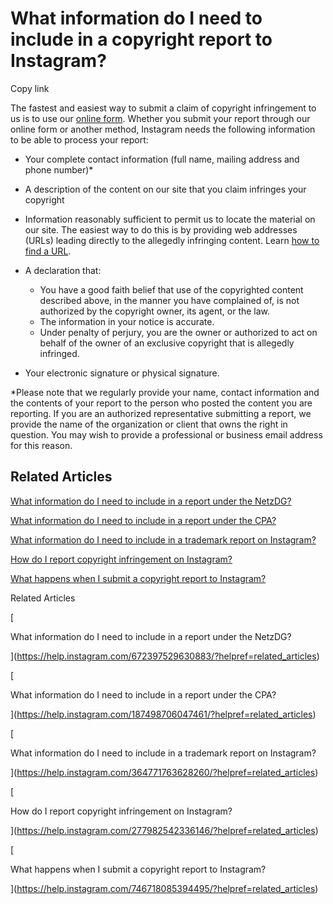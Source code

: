 What information do I need to include in a copyright report to Instagram?
=========================================================================

Copy link

The fastest and easiest way to submit a claim of copyright infringement to us is to use our [online form](https://help.instagram.com/contact/372592039493026). Whether you submit your report through our online form or another method, Instagram needs the following information to be able to process your report:

*   Your complete contact information (full name, mailing address and phone number)\*
*   A description of the content on our site that you claim infringes your copyright
*   Information reasonably sufficient to permit us to locate the material on our site. The easiest way to do this is by providing web addresses (URLs) leading directly to the allegedly infringing content. Learn [how to find a URL](https://help.instagram.com/372819389498306).
*   A declaration that:
    
    *   You have a good faith belief that use of the copyrighted content described above, in the manner you have complained of, is not authorized by the copyright owner, its agent, or the law.
    *   The information in your notice is accurate.
    *   Under penalty of perjury, you are the owner or authorized to act on behalf of the owner of an exclusive copyright that is allegedly infringed.
    
*   Your electronic signature or physical signature.

\*Please note that we regularly provide your name, contact information and the contents of your report to the person who posted the content you are reporting. If you are an authorized representative submitting a report, we provide the name of the organization or client that owns the right in question. You may wish to provide a professional or business email address for this reason.

Related Articles
----------------

[What information do I need to include in a report under the NetzDG?](https://help.instagram.com/672397529630883/?helpref=related_articles)

[What information do I need to include in a report under the CPA?](https://help.instagram.com/187498706047461/?helpref=related_articles)

[What information do I need to include in a trademark report on Instagram?](https://help.instagram.com/364771763628260/?helpref=related_articles)

[How do I report copyright infringement on Instagram?](https://help.instagram.com/277982542336146/?helpref=related_articles)

[What happens when I submit a copyright report to Instagram?](https://help.instagram.com/746718085394495/?helpref=related_articles)

Related Articles

[

What information do I need to include in a report under the NetzDG?

](https://help.instagram.com/672397529630883/?helpref=related_articles)

[

What information do I need to include in a report under the CPA?

](https://help.instagram.com/187498706047461/?helpref=related_articles)

[

What information do I need to include in a trademark report on Instagram?

](https://help.instagram.com/364771763628260/?helpref=related_articles)

[

How do I report copyright infringement on Instagram?

](https://help.instagram.com/277982542336146/?helpref=related_articles)

[

What happens when I submit a copyright report to Instagram?

](https://help.instagram.com/746718085394495/?helpref=related_articles)